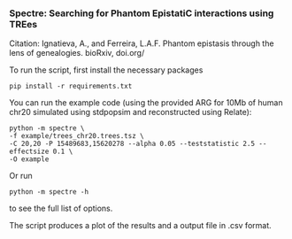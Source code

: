 ### Spectre: Searching for Phantom EpistatiC interactions using TREes
Citation: Ignatieva, A., and Ferreira, L.A.F. Phantom epistasis through the lens of genealogies. bioRxiv, doi.org/

To run the script, first install the necessary packages

    pip install -r requirements.txt
    
You can run the example code (using the provided ARG for 10Mb of human chr20 simulated using stdpopsim and reconstructed using Relate):

    python -m spectre \
    -f example/trees_chr20.trees.tsz \
    -C 20,20 -P 15489683,15620278 --alpha 0.05 --teststatistic 2.5 --effectsize 0.1 \
    -O example
    
Or run

    python -m spectre -h
    
to see the full list of options.

The script produces a plot of the results and a output file in .csv format.
